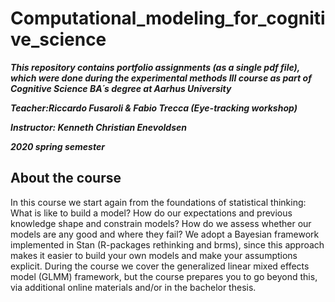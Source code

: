 # Computational_modeling_for_cognitive_science

***This repository contains portfolio assignments (as a single pdf file), which were done during the experimental methods III course as part of Cognitive Science BA´s degree at Aarhus University***

***Teacher:Riccardo Fusaroli & Fabio Trecca (Eye-tracking workshop)***


***Instructor: Kenneth Christian Enevoldsen***


***2020 spring semester***



## About the course

In this course we start again from the foundations of statistical thinking: What is like to build a model? How do our expectations and previous knowledge shape and constrain models? How do we assess whether our models are any good and where they fail? We adopt a Bayesian framework implemented in Stan (R-packages rethinking and brms), since this approach makes it easier to build your own models and make your assumptions explicit. During the course we cover the generalized linear mixed effects model (GLMM) framework, but the course prepares you to go beyond this, via additional online materials and/or in the bachelor thesis.


